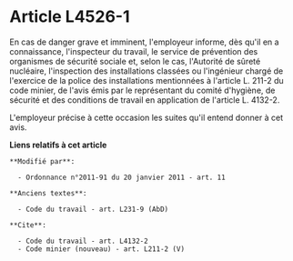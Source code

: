 # Article L4526-1

En cas de danger grave et imminent, l'employeur informe, dès qu'il en a connaissance, l'inspecteur du travail, le service de
prévention des organismes de sécurité sociale et, selon le cas, l'Autorité de sûreté nucléaire, l'inspection des
installations classées ou l'ingénieur chargé de l'exercice de la police des installations mentionnées à l'article L. 211-2 du
code minier, de l'avis émis par le représentant du comité d'hygiène, de sécurité et des conditions de travail en application
de l'article L. 4132-2. 

L'employeur précise à cette occasion les suites qu'il entend donner à cet avis.

**Liens relatifs à cet article**

	**Modifié par**:

	  - Ordonnance n°2011-91 du 20 janvier 2011 - art. 11

	**Anciens textes**:

	  - Code du travail - art. L231-9 (AbD)

	**Cite**:

	  - Code du travail - art. L4132-2
	  - Code minier (nouveau) - art. L211-2 (V)
